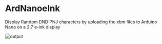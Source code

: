 # ArdNanoeInk
Display Random DND PNJ characters by uploading the xbm files to Arduino Nano on a 2.7 e-ink display

![output](https://github.com/YannChemin/ArdNonaeInk/blob/master/Figure.png "Setup")
